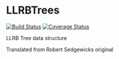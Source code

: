 # LLRBTrees

[![Build Status](https://travis-ci.org/netoelgrande/LLRBTrees.jl.svg?branch=master)](https://travis-ci.org/netoelgrande/LLRBTrees.jl)
[![Coverage Status](https://coveralls.io/repos/netoelgrande/LLRBTrees.jl/badge.svg?branch=master&service=github)](https://coveralls.io/github/netoelgrande/LLRBTrees.jl?branch=master)

LLRB Tree data structure

Translated from Robert Sedgewicks original
